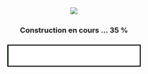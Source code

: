 <div align="center">
  <img height="450" src="https://raw.githubusercontent.com/Kurama77190/PUSH_SWAP/main/img/LOGO%20PUSH_SWAP.png"  />
</div>

###

<h3 align="center">Construction en cours ... 35 %</h3>

###

<div align="center">
  <img height="" src="https://raw.githubusercontent.com/Kurama77190/PUSH_SWAP/main/img/loading_bar.gif"  />
</div>

###
